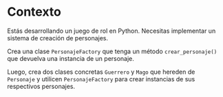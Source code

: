 # Contexto

Estás desarrollando un juego de rol en Python. Necesitas implementar un sistema de creación de personajes.

Crea una clase `PersonajeFactory` que tenga un método `crear_personaje()` que devuelva una instancia de un personaje.

Luego, crea dos clases concretas `Guerrero` y `Mago` que hereden de `Personaje` y utilicen `PersonajeFactory` para crear instancias de sus respectivos personajes.